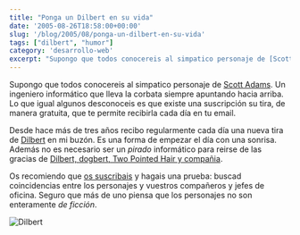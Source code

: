 ```yaml
---
title: "Ponga un Dilbert en su vida"
date: '2005-08-26T18:58:00+00:00'
slug: '/blog/2005/08/ponga-un-dilbert-en-su-vida'
tags: ["dilbert", "humor"]
category: 'desarrollo-web'
excerpt: "Supongo que todos conocereis al simpatico personaje de [Scott Adams](http://www.dilbert.com/comics/dilbert/news_and_history/html/about_scott_adams.html). Un ingeniero informático que lleva la corbata s..."
---
```

Supongo que todos conocereis al simpatico personaje de [Scott Adams](http://www.dilbert.com/comics/dilbert/news_and_history/html/about_scott_adams.html). Un ingeniero informático que lleva la corbata siempre apuntando hacia arriba. Lo que igual algunos desconoceis es que existe una suscripción su tira, de manera gratuita, que te permite recibirla cada día en tu email.

Desde hace más de tres años recibo regularmente cada día una nueva tira de [Dilbert](http://www.dilbert.com/) en mi buzón. Es una forma de empezar el día con una sonrisa. Además no es necesario ser un _pirado_ informático para reirse de las gracias de [Dilbert, dogbert, Two Pointed Hair y compañia](http://www.dilbert.com/comics/dilbert/the_characters/index.html).

Os recomiendo que [os suscribais](http://www.dilbert.com/comics/dilbert/subscriptions/index.html) y hagais una prueba: buscad coincidencias entre los personajes y vuestros compañeros y jefes de oficina. Seguro que más de uno piensa que los personajes no son enteramente _de ficción_.

![Dilbert](http://jorgegorka.files.wordpress.com/dilbert2005228920825.gif)

